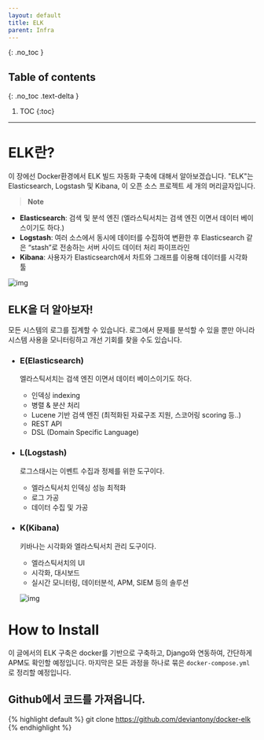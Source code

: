 ```yaml
---
layout: default
title: ELK
parent: Infra
---
```

{: .no_toc }

## Table of contents
{: .no_toc .text-delta }

1. TOC
{:toc}
   
---
# ELK란?
이 장에선 Docker환경에서 ELK 빌드 자동화 구축에 대해서 알아보겠습니다.
"ELK"는 Elasticsearch, Logstash 및 Kibana, 이 오픈 소스 프로젝트 세 개의 머리글자입니다. 

> **Note**  
* **Elasticsearch**: 검색 및 분석 엔진 (엘라스틱서치는 검색 엔진 이면서 데이터 베이스이기도 하다.)
* **Logstash**: 여러 소스에서 동시에 데이터를 수집하여 변환한 후 Elasticsearch 같은 “stash”로 전송하는 서버 사이드 데이터 처리 파이프라인
* **Kibana**: 사용자가 Elasticsearch에서 차트와 그래프를 이용해 데이터를 시각화 툴


![img](https://images.contentstack.io/v3/assets/bltefdd0b53724fa2ce/blt745c7c0288922a62/5c11edccdf09df047814db29/elk-stack-3-elks-stacked.svg)

## ELK을 더 알아보자!

모든 시스템의 로그를 집계할 수 있습니다. 로그에서 문제를 분석할 수 있을 뿐만 아니라 시스템 사용을 모니터링하고 개선 기회를 찾을 수도 있습니다.

- ### E(Elasticsearch)
  
  엘라스틱서치는 검색 엔진 이면서 데이터 베이스이기도 하다.
  * 인덱싱 indexing
  * 병렬 & 분산 처리
  * Lucene 기반 검색 엔진 (최적화된 자료구조 지원, 스코어링 scoring 등..)
  * REST API
  * DSL (Domain Specific Language)
  
- ### L(Logstash)
  
  로그스태시는 이벤트 수집과 정제를 위한 도구이다.
  * 엘라스틱서치 인덱싱 성능 최적화
  * 로그 가공
  * 데이터 수집 및 가공
  
- ### K(Kibana)
  
  키바나는 시각화와 엘라스틱서치 관리 도구이다.
  * 엘라스틱서치의 UI
  * 시각화, 대시보드
  * 실시간 모니터링, 데이터분석, APM, SIEM 등의 솔루션
  
  ![img](https://static-www.elastic.co/v3/assets/bltefdd0b53724fa2ce/blta64f0cb4ab8c7c1c/5fa31cc94a4abb73ff79b0d5/illustrated-screenshot-hero-kibana.png)

# How to Install
이 글에서의 ELK 구축은 docker를 기반으로 구축하고, Django와 연동하여, 간단하게 APM도 확인할 예정입니다.
마지막은 모든 과정을 하나로 묶은 `docker-compose.yml`로 정리할 예정입니다.

## Github에서 코드를 가져옵니다.
{% highlight default %}
git clone https://github.com/deviantony/docker-elk
{% endhighlight %}
